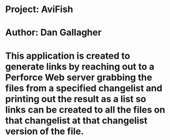 # Project: AviFish
# Author: Dan Gallagher

# This application is created to generate links by reaching out to a Perforce Web server grabbing the files from a specified changelist and printing out the result as a list so links can be created to all the files on that changelist at that changelist version of the file.

